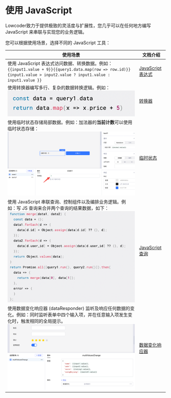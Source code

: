 # 使用 JavaScript

Lowcoder致力于提供极致的灵活度与扩展性，您几乎可以在任何地方编写 JavaScript 来串联与实现您的业务逻辑。

您可以根据使用场景，选择不同的 JavaScript 工具：

|**使用场景**|**文档介绍**|
| ----------------------------------------------------------------------------------------------------------------------------------------------------------------------------------------| --|
|使用 JavaScript 表达式访问数据、转换数据。例如：`{{input1.value + 9}}`​ `{{query1.data.map(row => row.id)}}`​ <br /> `{input1.value > input2.value ? input1.value : input1.value }}`​|[JavaScript 表达式](../javascript-in-majiang/writing-javascript)|
|使用转换器编写多行、复杂的数据转换逻辑。例如：![](../assets/only-20231002181415-n0m2dmy.png)​|[转换器](../javascript-in-majiang/using-transformer)|
|使用临时状态存储局部数据。例如：加法器的**当前计数**可以使用临时状态存储：![](assets/only3-20231002181415-loy28xc.png)​|[临时状态](../javascript-in-majiang/using-temp-state)|
|使用 JavaScript 串联查询、控制组件以及编排业务逻辑。例如：写 JS 查询来合并两个查询的结果数据，如下：![](../assets/only2-20231002181415-snb3uic.png)​|[JavaScript 查询](../javascript-in-majiang/javascript-query)|
|使用数据变化响应器 (dataResponder) 监听及响应任何数据的变化。例如：同时监听表单中四个输入项，并在任意输入项发生变化时，触发相同的全局提示。![](../assets/3-20231002181415-ysjwij8.png)​|[数据变化响应器](../javascript-in-majiang/data-responder)|
